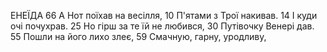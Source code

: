ЕНЕЇДА
66 А Нот поїхав на весілля,
10 П'ятами з Трої накивав.
14 І куди очі почухрав.
25 Но гірш за те їй не любився,
30 Путівочку Венері дав.
55 Пошли на його лихо злеє,
59 Смачную, гарну, уродливу,
